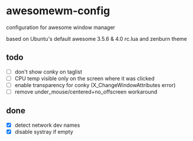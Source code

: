 # awesomewm-config
configuration for awesome window manager

based on Ubuntu's default awesome 3.5.6 & 4.0 rc.lua and zenburn theme

## todo
- [ ] don't show conky on taglist
- [ ] CPU temp visible only on the screen where it was clicked
- [ ] enable transparency for conky (X_ChangeWindowAttributes error)
- [ ] remove under_mouse/centered+no_offscreen workaround

## done
- [x] detect network dev names
- [x] disable systray if empty
